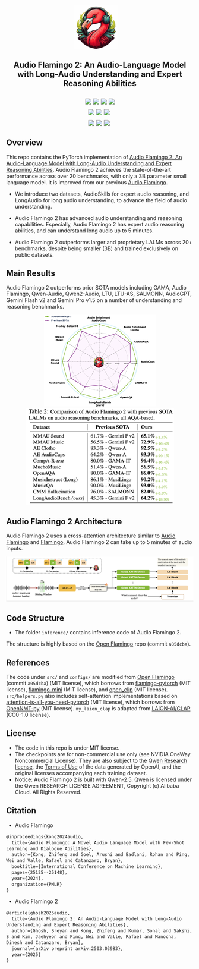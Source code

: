 
<div align="center" style="display: flex; justify-content: center; align-items: center; text-align: center;">
  <a href="https://github.com/NVIDIA/audio-flamingo" style="margin-right: 20px; text-decoration: none; display: flex; align-items: center;">
    <img src="assets/af_logo.png" alt="Audio Flamingo 2 🔥🚀🔥" width="120">
  </a>
</div>
<div align="center" style="display: flex; justify-content: center; align-items: center; text-align: center;">
    <h2>
    Audio Flamingo 2: An Audio-Language Model with Long-Audio Understanding and Expert Reasoning Abilities
    </h2>
</div>

<div align="center" style="display: flex; justify-content: center; margin-top: 10px;">
  <a href="https://arxiv.org/abs/2503.03983"><img src="https://img.shields.io/badge/arXiv-2503.03983-AD1C18" style="margin-right: 5px;"></a>
  <a href="https://research.nvidia.com/labs/adlr/AF2/"><img src="https://img.shields.io/badge/Demo page-228B22" style="margin-right: 5px;"></a>
  <a href="https://github.com/NVIDIA/audio-flamingo"><img src='https://img.shields.io/badge/Github-Audio Flamingo 2-9C276A' style="margin-right: 5px;"></a>
  <a href="https://github.com/NVIDIA/audio-flamingo/stargazers"><img src="https://img.shields.io/github/stars/NVIDIA/audio-flamingo.svg?style=social"></a>
</div>

<div align="center" style="display: flex; justify-content: center; margin-top: 10px;">
<a href="https://huggingface.co/nvidia/audio-flamingo-2"><img src="https://img.shields.io/badge/🤗-Checkpoints (3B)-ED5A22.svg" style="margin-right: 5px;"></a>
<a href="https://huggingface.co/nvidia/audio-flamingo-2-1.5B"><img src="https://img.shields.io/badge/🤗-Checkpoints (1.5B)-ED5A22.svg" style="margin-right: 5px;"></a>
<a href="https://huggingface.co/nvidia/audio-flamingo-2-0.5B"><img src="https://img.shields.io/badge/🤗-Checkpoints (0.5B)-ED5A22.svg" style="margin-right: 5px;"></a>
</div>

<div align="center" style="display: flex; justify-content: center; margin-top: 10px;">
<a href="https://huggingface.co/spaces/nvidia/audio-flamingo-2"><img src="https://img.shields.io/badge/🤗-Gradio Demo (3B)-5F9EA0.svg" style="margin-right: 5px;"></a>
<a href="https://huggingface.co/spaces/nvidia/audio-flamingo-2-1.5B"><img src="https://img.shields.io/badge/🤗-Gradio Demo (1.5B)-5F9EA0.svg" style="margin-right: 5px;"></a>
<a href="https://huggingface.co/spaces/nvidia/audio-flamingo-2-0.5B"><img src="https://img.shields.io/badge/🤗-Gradio Demo (0.5B)-5F9EA0.svg" style="margin-right: 5px;"></a>
  
</div>

## Overview

This repo contains the PyTorch implementation of [Audio Flamingo 2: An Audio-Language Model with Long-Audio Understanding and Expert Reasoning Abilities](https://arxiv.org/abs/2503.03983). Audio Flamingo 2 achieves the state-of-the-art performance across over 20 benchmarks, with only a 3B parameter small language model. It is improved from our previous [Audio Flamingo](https://arxiv.org/abs/2402.01831). 

- We introduce two datasets, AudioSkills for expert audio reasoning, and LongAudio for long audio understanding, to advance the field of audio understanding.

- Audio Flamingo 2 has advanced audio understanding and reasoning capabilities. Especially, Audio Flamingo 2 has expert audio reasoning abilities, and can understand long audio up to 5 minutes.

- Audio Flamingo 2 outperforms larger and proprietary LALMs across 20+ benchmarks, despite being smaller (3B) and trained exclusively on public datasets.

## Main Results

Audio Flamingo 2 outperforms prior SOTA models including GAMA, Audio Flamingo, Qwen-Audio, Qwen2-Audio, LTU, LTU-AS, SALMONN, AudioGPT, Gemini Flash v2 and Gemini Pro v1.5 on a number of understanding and reasoning benchmarks.

<div align="center">
  <img class="img-full" src="assets/af2_radar.png" width="300">
</div>

<div align="center">
  <img class="img-full" src="assets/af2_table2.png" width="400">
</div>

## Audio Flamingo 2 Architecture

Audio Flamingo 2 uses a cross-attention architecture similar to [Audio Flamingo](https://arxiv.org/abs/2402.01831) and [Flamingo](https://arxiv.org/abs/2204.14198). Audio Flamingo 2 can take up to 5 minutes of audio inputs. 

<div align="center">
  <img class="img-full" src="assets/af2_arch.png" width="800">
</div>


## Code Structure

- The folder ```inference/``` contains inference code of Audio Flamingo 2.

The structure is highly based on the [Open Flamingo](https://github.com/mlfoundations/open_flamingo) repo (commit ```a05dcba```).

<!-- Within each folder, the structure is highly based on the [Open Flamingo](https://github.com/mlfoundations/open_flamingo) repo (commit ```a05dcba```). Each folder is self-contained and we expect no cross dependencies between these folders. -->

## References

<!-- The main training and inferencing code within each folder (```foundation/```, ```chat/```, ```inference/```), including ```train/```, ```src/```, ```data/```, and ```configs/```,  -->
The code under ```src/``` and ```configs/``` are modified from [Open Flamingo](https://github.com/mlfoundations/open_flamingo) (commit ```a05dcba```) (MIT license), which borrows from [flamingo-pytorch](https://github.com/lucidrains/flamingo-pytorch) (MIT license), [flamingo-mini](https://github.com/dhansmair/flamingo-mini) (MIT license), and [open_clip](https://github.com/mlfoundations/open_clip) (MIT license). ```src/helpers.py``` also includes self-attention implementations based on [attention-is-all-you-need-pytorch](https://github.com/jadore801120/attention-is-all-you-need-pytorch) (MIT license), which borrows from [OpenNMT-py](https://github.com/OpenNMT/OpenNMT-py) (MIT license). ```my_laion_clap``` is adapted from [LAION-AI/CLAP](https://github.com/LAION-AI/CLAP) (CC0-1.0 license).

## License

- The code in this repo is under MIT license.
- The checkpoints are for non-commercial use only (see NVIDIA OneWay Noncommercial License). They are also subject to the [Qwen Research license](https://huggingface.co/Qwen/Qwen2.5-3B/blob/main/LICENSE), the [Terms of Use](https://openai.com/policies/terms-of-use) of the data generated by OpenAI, and the original licenses accompanying each training dataset.
- Notice: Audio Flamingo 2 is built with Qwen-2.5. Qwen is licensed under the Qwen RESEARCH LICENSE AGREEMENT, Copyright (c) Alibaba Cloud. All Rights Reserved.


## Citation

- Audio Flamingo
```
@inproceedings{kong2024audio,
  title={Audio Flamingo: A Novel Audio Language Model with Few-Shot Learning and Dialogue Abilities},
  author={Kong, Zhifeng and Goel, Arushi and Badlani, Rohan and Ping, Wei and Valle, Rafael and Catanzaro, Bryan},
  booktitle={International Conference on Machine Learning},
  pages={25125--25148},
  year={2024},
  organization={PMLR}
}
```

- Audio Flamingo 2
```
@article{ghosh2025audio,
  title={Audio Flamingo 2: An Audio-Language Model with Long-Audio Understanding and Expert Reasoning Abilities},
  author={Ghosh, Sreyan and Kong, Zhifeng and Kumar, Sonal and Sakshi, S and Kim, Jaehyeon and Ping, Wei and Valle, Rafael and Manocha, Dinesh and Catanzaro, Bryan},
  journal={arXiv preprint arXiv:2503.03983},
  year={2025}
}
```